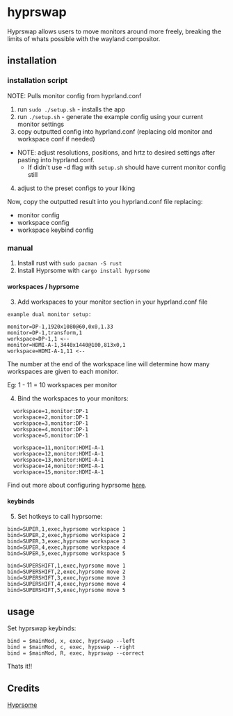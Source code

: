# hyprswap
Hyprswap allows users to move monitors around more freely, breaking the limits of whats possible with the wayland compositor. 


## installation

### installation script
NOTE: Pulls monitor config from hyprland.conf 
1. run `sudo ./setup.sh` - installs the app
1. run `./setup.sh` - generate the example config using your current monitor settings
1. copy outputted config into hyprland.conf (replacing old monitor and workspace conf if needed)
  - NOTE: adjust resolutions, positions, and hrtz to desired settings after pasting into hyprland.conf. 
    - If didn't use -d flag with `setup.sh` should have current monitor config still
4. adjust to the preset configs to your liking

Now, copy the outputted result into you hyprland.conf file replacing:
- monitor config
- workspace config
- workspace keybind config

### manual
1. Install rust with `sudo pacman -S rust`  
2. Install Hyprsome with `cargo install hyprsome`

#### workspaces / hyprsome
3. Add workspaces to your monitor section in your hyprland.conf file
```
example dual monitor setup:

monitor=DP-1,1920x1080@60,0x0,1.33
monitor=DP-1,transform,1
workspace=DP-1,1 <--
monitor=HDMI-A-1,3440x1440@100,813x0,1
workspace=HDMI-A-1,11 <--
```

The number at the end of the workspace line will determine how many workspaces are given to each monitor.  

Eg: 1 - 11 = 10 workspaces per monitor

4. Bind the workspaces to your monitors:  
```
  workspace=1,monitor:DP-1
  workspace=2,monitor:DP-1
  workspace=3,monitor:DP-1
  workspace=4,monitor:DP-1
  workspace=5,monitor:DP-1

  workspace=11,monitor:HDMI-A-1
  workspace=12,monitor:HDMI-A-1
  workspace=13,monitor:HDMI-A-1
  workspace=14,monitor:HDMI-A-1
  workspace=15,monitor:HDMI-A-1
```

Find out more about configuring hyprsome  [here](https://github.com/sopa0/hyprsome).

#### keybinds
5. Set hotkeys to call hyprsome:
```
bind=SUPER,1,exec,hyprsome workspace 1
bind=SUPER,2,exec,hyprsome workspace 2
bind=SUPER,3,exec,hyprsome workspace 3
bind=SUPER,4,exec,hyprsome workspace 4
bind=SUPER,5,exec,hyprsome workspace 5

bind=SUPERSHIFT,1,exec,hyprsome move 1
bind=SUPERSHIFT,2,exec,hyprsome move 2
bind=SUPERSHIFT,3,exec,hyprsome move 3
bind=SUPERSHIFT,4,exec,hyprsome move 4
bind=SUPERSHIFT,5,exec,hyprsome move 5
```

## usage
Set hyprswap keybinds:
```
bind = $mainMod, x, exec, hyprswap --left
bind = $mainMod, c, exec, hypswap --right
bind = $mainMod, R, exec, hyprswap --correct
```

Thats it!!


## Credits 
[Hyprsome](https://github.com/sopa0/hyprsome)
